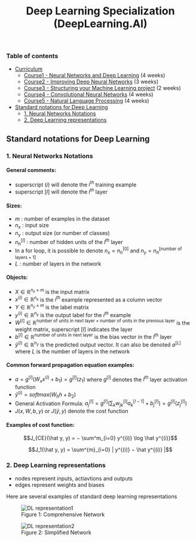 
<h1 align="center">
  Deep Learning Specialization (DeepLearning.AI)
</h1>
<br/>

### Table of contents
- [Curriculum](https://github.com/jmcheon/deep_learning_specialization/wiki/Curriculum)
  - [Course1 - Neural Networks and Deep Learning](https://github.com/jmcheon/deep_learning_specialization/wiki/Course1-%E2%80%90-Neural-Networks-and-Deep-Learning) (4 weeks)
  - [Course2 - Improving Deep Neural Networks](https://github.com/jmcheon/deep_learning_specialization/wiki/Course2-%E2%80%90-Improving-Deep-Neural-Networks) (3 weeks)
  - [Course3 - Structuring your Machine Learning project](https://github.com/jmcheon/deep_learning_specialization/wiki/Course3-%E2%80%90-Structuring-your-Machine-Learning-project) (2 weeks)
  - [Course4 - Convolutional Neural Networks](https://github.com/jmcheon/deep_learning_specialization/wiki/Course4-%E2%80%90-Convolutional-Neural-Networks) (4 weeks)
  - [Course5 - Natural Language Processing](https://github.com/jmcheon/deep_learning_specialization/wiki/Course5-%E2%80%90-Natural-Language-Processing) (4 weeks)
- [Standard notations for Deep Learning](#standard-notations-for-deep-learning)
	- [1. Neural Networks Notations](#1-neural-networks-notations) 
	- [2. Deep Learning representations](#2-deep-learning-representations)

## Standard notations for Deep Learning
### 1. Neural Networks Notations
#### General comments: 
- superscript $(i)$ will denote the $i^{th}$ training example
- superscript $[l]$ will denote the $l^{th}$ layer

#### Sizes:
- $m$ : number of examples in the dataset
- $n_x$ : input size 
- $n_y$ : output size (or number of classes) 
- $n^{[l]}_h$ : number of hidden units of the $l^{th}$ layer
- In a for loop, it is possible to denote $n_x = n^{[0]}_h$ and $n_y = n_h^{[\text {number of layers} +1]}$ 
- $L$ : number of layers in the network

#### Objects:
- $X  \in \mathbb{R}^{n_{x} \times m }$ is the input matrix 
- $x^{(i)}  \in \mathbb{R}^{n_{x}}$ is the $i^{th}$ example represented as a column vector
- $Y \in \mathbb{R}^{n_y \times m }$ is the label matrix 
- $y^{(i)}  \in \mathbb{R}^{n_{y}}$ is the output label for the $i^{th}$ example 
- $W^{[l]}  \in \mathbb{R}^{ \text{number of units in next layer} \times \text{number of units in the previous layer}}$ is the weight matrix, superscript $[l]$ indicates the layer 
- $b^{[l]}  \in \mathbb{R}^{ \text{number of units in next layer}}$ is the bias vector in the $l^{th}$ layer 
- $\hat y^{(i)}  \in \mathbb{R}^{n_{y}}$ is the predicted output vector. It can also be denoted $a ^{[L]}$ where $L$ is the number of layers in the network

#### Common forward propagation equation examples:
- $a = g^{[l]} (W_x x^{(i)} + b_1) = g^{[l]} (z_1)$ where $g^{[l]}$ denotes the $l^{th}$ layer activation function
- $\hat y^{(i)} = softmax(W_h h + b_2)$
- General Activation Formula: $a_{j}^{[l]} = g^{[l]} ( \sum_{k} w^{[l]}_{jk} a^{[l−1]}_k + b^{[l]}_j ) = g^{[l]} (z^{[l]}_j )$
- $J(x, W, b, y)$ or $J(\hat y, y)$ denote the cost function

#### Examples of cost function:
$$J_{CE}(\hat y, y) = − \sum^m_{i=0} y^{(i)} \log \hat y^{(i)}$$

$$J_1(\hat y, y) = \sum^{m}_{i=0} | y^{(i)} − \hat y^{(i)} |$$

### 2. Deep Learning representations
- nodes represent inputs, actiavtions and outputs
- edges represent weights and biases

Here are several examples of standard deep learning representations

<figure>
  <img src="https://github.com/jmcheon/deep_learning_specialization/assets/40683323/8763f9d7-01f7-4517-81d1-9d663bcfacee" alt="DL representation1">
  <figcaption>Figure 1: Comprehensive Network</figcaption>
</figure>


<figure>
  <img src="https://github.com/jmcheon/deep_learning_specialization/assets/40683323/7a10dd58-f758-4adf-92c7-302b3bd3dfe9" alt="DL representation2">
  <figcaption>Figure 2: Simplified Network</figcaption>
</figure>
